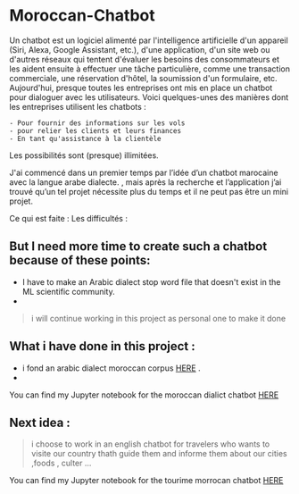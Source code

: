 # Moroccan-Chatbot
Un chatbot est un logiciel alimenté par l'intelligence artificielle d'un appareil (Siri, Alexa, Google Assistant, etc.), d'une application, d'un site web ou d'autres réseaux qui tentent d'évaluer les besoins des consommateurs et les aident ensuite à effectuer une tâche particulière, comme une transaction commerciale, une réservation d'hôtel, la soumission d'un formulaire, etc. Aujourd'hui, presque toutes les entreprises ont mis en place un chatbot pour dialoguer avec les utilisateurs. Voici quelques-unes des manières dont les entreprises utilisent les chatbots :

    - Pour fournir des informations sur les vols
    - pour relier les clients et leurs finances
    - En tant qu'assistance à la clientèle

Les possibilités sont (presque) illimitées.

J'ai commencé dans un premier temps par l’idée d’un chatbot marocaine avec la langue arabe dialecte. , mais après la recherche et l’application j’ai trouvé qu’un tel projet nécessite plus du temps et il ne peut pas être un mini projet.

Ce qui est faite :
Les difficultés :


## But I need more time to create such a chatbot because of these points:

 - I have to make an Arabic dialect stop word file that doesn't exist in the ML scientific community.
 - 
 
   > i will continue working in this project as personal one to make it done
 
## What i have done in this project :
- i fond an arabic dialect moroccan corpus [HERE](https://nyuad.nyu.edu/en/research/centers-labs-and-projects/computational-approaches-to-modeling-language-lab/resources.html) .
 - 
 
 You can find my Jupyter notebook for the moroccan dialict chatbot [HERE](https://github.com/BEKRINEY/Moroccan-Chatbot/blob/master/Moroccan_Chatbot.ipynb)
 
 ## Next idea : 
  > i choose to work in an english chatbot for travelers who wants to visite our country thath guide them and informe them about our cities ,foods ,  culter ...
  
  You can find my Jupyter notebook for  the tourime morrocan chatbot  [HERE](https://github.com/BEKRINEY/Moroccan-Chatbot/blob/master/Moroccan_Tourism_Chatbot.ipynb)
  
